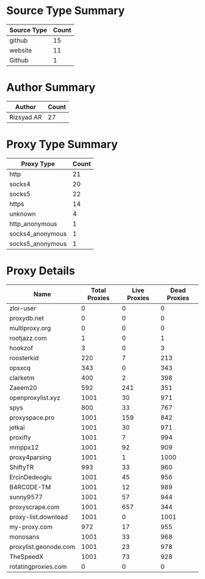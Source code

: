 # Source Type Summary

| Source Type | Count |
|-------------|-------|
| github | 15 |
| website | 11 |
| Github | 1 |


# Author Summary

| Author | Count |
|--------|-------|
| Rizsyad AR | 27 |


# Proxy Type Summary

| Proxy Type | Count |
|------------|-------|
| http | 21 |
| socks4 | 20 |
| socks5 | 22 |
| https | 14 |
| unknown | 4 |
| http_anonymous | 1 |
| socks4_anonymous | 1 |
| socks5_anonymous | 1 |


# Proxy Details

| Name | Total Proxies | Live Proxies | Dead Proxies |
|------|---------------|--------------|---------------|
| zloi-user | 0 | 0 | 0 |
| proxydb.net | 0 | 0 | 0 |
| multiproxy.org | 0 | 0 | 0 |
| rootjazz.com | 1 | 0 | 1 |
| hookzof | 3 | 0 | 3 |
| roosterkid | 220 | 7 | 213 |
| opsxcq | 343 | 0 | 343 |
| clarketm | 400 | 2 | 398 |
| Zaeem20 | 592 | 241 | 351 |
| openproxylist.xyz | 1001 | 30 | 971 |
| spys | 800 | 33 | 767 |
| proxyspace.pro | 1001 | 159 | 842 |
| jetkai | 1001 | 30 | 971 |
| proxifly | 1001 | 7 | 994 |
| mmppx12 | 1001 | 92 | 909 |
| proxy4parsing | 1001 | 1 | 1000 |
| ShiftyTR | 993 | 33 | 960 |
| ErcinDedeoglu | 1001 | 45 | 956 |
| B4RC0DE-TM | 1001 | 12 | 989 |
| sunny9577 | 1001 | 57 | 944 |
| proxyscrape.com | 1001 | 657 | 344 |
| proxy-list.download | 1001 | 0 | 1001 |
| my-proxy.com | 972 | 17 | 955 |
| monosans | 1001 | 33 | 968 |
| proxylist.geonode.com | 1001 | 23 | 978 |
| TheSpeedX | 1001 | 73 | 928 |
| rotatingproxies.com | 0 | 0 | 0 |
